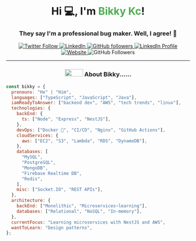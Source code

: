<h1 align="center">Hi 💻, I'm <span style="color:#4CAF50;">Bikky Kc</span>!</h1>
<h3 align="center">They say I'm a professional bug maker. Well, I agree! 🐞</h3>

<p align="center">
  <a href="https://twitter.com/intent/follow?screen_name=misterbikky">
    <img src="https://img.shields.io/twitter/follow/misterbikky?label=Follow" alt="Twitter Follow">
  </a>
  <a href="https://www.linkedin.com/in/bharat-kc-876b70265/">
    <img src="https://img.shields.io/badge/-bikky-blue?style=flat-square&logo=Linkedin&logoColor=white" alt="LinkedIn">
  </a>
  <a href="https://github.com/bikky-kc013">
    <img src="https://img.shields.io/github/followers/bikky-kc013?label=Follow&style=social" alt="GitHub followers">

  <a href="https://www.linkedin.com/in/bharat-kc-876b70265/">
    <img src="https://img.shields.io/badge/-bikky-blue?style=flat-square&logo=Linkedin&logoColor=white" alt="LinkedIn Profile">
  </a>
  <a href="https://bikky.me/">
    <img src="https://img.shields.io/badge/Website-46a2f1.svg?&style=flat-square&logo=Google-Chrome&logoColor=white" alt="Website">
  </a>
  <img src="https://img.shields.io/github/followers/bikky-kc013?label=Follow&style=social" alt="GitHub Followers">
</p>

<hr />

<h3 align="center"><img src="https://media.giphy.com/media/du3J3cXyzhj75IOgvA/giphy.gif" height="20" width="50"/> About Bikky......</h3>

```javascript
const bikky = {
  pronouns: "He" | "Him",
  languages: ["TypeScript", "JavaScript", "Java"],
  iamReadyToAnswer: ["backend dev", "AWS", "tech trends", "linux"],
  technologies: {
    backEnd: {
      ts: ["Node", "Express", "NestJS"],
    },
    devOps: ["Docker 🐳", "CI/CD", "Nginx", "GitHub Actions"],
    cloudServices: {
      aws: ["EC2", "S3", "Lambda", "RDS", "DynamoDB"],
    },
    databases: [
      "MySQL",
      "PostgreSQL",
      "MongoDB",
      "Firebase Realtime DB",
      "Redis",
    ],
    misc: ["Socket.IO", "REST APIs"],
  },
  architecture: {
    backEnd: ["Monolithic", "Microservices~learning"],
    databases: ["Relational", "NoSQL", "In-memory"],
  },
  currentFocus: "Learning microservices with NestJS and AWS",
  wantToLearn: "Design patterns",
};
```
